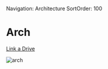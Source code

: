 Navigation: Architecture
SortOrder: 100

# Arch

[Link a Drive][link_arch]

![arch](/flight-seat-reservation/arch.png)

[link_arch]: https://drive.google.com/open?id=1PwNAsJsvDzal1jybQhRp0ZFv4buDlaKm
